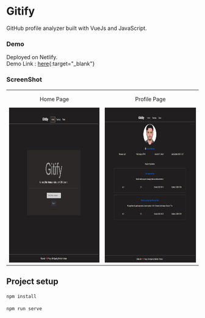 # Gitify
GitHub profile analyzer built with VueJs and JavaScript.

### Demo

Deployed on Netlify. <br>
Demo Link : [here](https://gitify-demo.netlify.app/){:target="_blank"}

### ScreenShot
<table align="center">
    <tr>
        <td align="center">
         <p>Home Page</p>
        <img src="src/assets/demo/home_page.png" alt="Screenshot Home" width="376px" height="406"/>
        </td>
        <td align="center">
        <p>Profile Page</p>
         <img src="src/assets/demo/profile.png" alt="Screenshot Profile" width="376px" height="406"/>
        </td>
    </tr>
</table>

## Project setup
```
npm install

npm run serve

```


